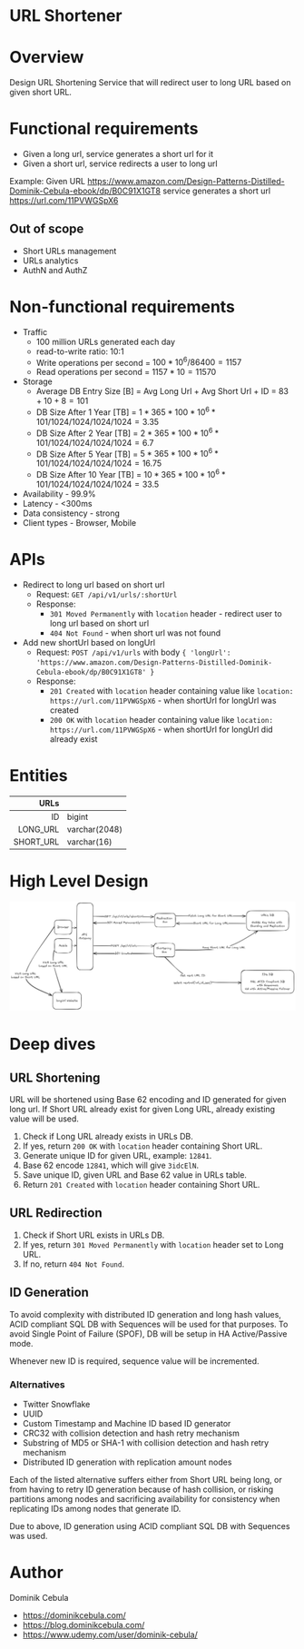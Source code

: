# URL Shortener

# Overview

Design URL Shortening Service that will redirect user to long URL based on given short URL.

# Functional requirements

* Given a long url, service generates a short url for it
* Given a short url, service redirects a user to long url

Example:
Given URL https://www.amazon.com/Design-Patterns-Distilled-Dominik-Cebula-ebook/dp/B0C91X1GT8 service generates a short
url https://url.com/11PVWGSpX6

## Out of scope

* Short URLs management
* URLs analytics
* AuthN and AuthZ

# Non-functional requirements

* Traffic
    * 100 million URLs generated each day
    * read-to-write ratio: 10:1
  * Write operations per second = $`100 * 10^6 / 86400 = 1157`$
  * Read operations per second = $`1157 * 10 = 11570`$
* Storage
    * Average DB Entry Size [B] = Avg Long Url + Avg Short Url + ID = $`83 + 10 + 8 = 101`$
    * DB Size After 1 Year [TB] = $`1 * 365 * 100*10^6 * 101 / 1024 / 1024 / 1024 / 1024 = 3.35`$
    * DB Size After 2 Year [TB] = $`2 * 365 * 100*10^6 * 101 / 1024 / 1024 / 1024 / 1024 = 6.7`$
    * DB Size After 5 Year [TB] = $`5 * 365 * 100*10^6 * 101 / 1024 / 1024 / 1024 / 1024 = 16.75`$
    * DB Size After 10 Year [TB] = $`10 * 365 * 100*10^6 * 101 / 1024 / 1024 / 1024 / 1024 = 33.5`$
* Availability - 99.9%
* Latency - <300ms
* Data consistency - strong
* Client types - Browser, Mobile

# APIs

* Redirect to long url based on short url
    * Request: `GET /api/v1/urls/:shortUrl`
    * Response:
        * `301 Moved Permanently` with `location` header - redirect user to long url based on short url
        * `404 Not Found` - when short url was not found
* Add new shortUrl based on longUrl
    * Request: `POST /api/v1/urls` with body
      `{ 'longUrl': 'https://www.amazon.com/Design-Patterns-Distilled-Dominik-Cebula-ebook/dp/B0C91X1GT8' }`
    * Response:
        * `201 Created` with `location` header containing value like `location: https://url.com/11PVWGSpX6` - when
          shortUrl for longUrl was created
        * `200 OK` with `location` header containing value like `location: https://url.com/11PVWGSpX6` - when
          shortUrl for longUrl did already exist

# Entities

|      URLs |               |
|----------:|---------------|
|        ID | bigint        |
|  LONG_URL | varchar(2048) |
| SHORT_URL | varchar(16)   |

# High Level Design

![diagram.png](diagram.png)

# Deep dives

## URL Shortening

URL will be shortened using Base 62 encoding and ID generated for given long url. If Short URL already exist for given
Long URL, already existing value will be used.

1. Check if Long URL already exists in URLs DB.
2. If yes, return `200 OK` with `location` header containing Short URL.
3. Generate unique ID for given URL, example: `12841`.
4. Base 62 encode `12841`, which will give `3idcElN`.
5. Save unique ID, given URL and Base 62 value in URLs table.
6. Return `201 Created` with `location` header containing Short URL.

## URL Redirection

1. Check if Short URL exists in URLs DB.
2. If yes, return `301 Moved Permanently` with `location` header set to Long URL.
3. If no, return `404 Not Found`.

## ID Generation

To avoid complexity with distributed ID generation and long hash values, ACID compliant SQL DB with Sequences will be
used for that purposes. To avoid Single Point of Failure (SPOF), DB will be setup in HA Active/Passive mode.

Whenever new ID is required, sequence value will be incremented.

### Alternatives

* Twitter Snowflake
* UUID
* Custom Timestamp and Machine ID based ID generator
* CRC32 with collision detection and hash retry mechanism
* Substring of MD5 or SHA-1 with collision detection and hash retry mechanism
* Distributed ID generation with replication amount nodes

Each of the listed alternative suffers either from Short URL being long, or from having to retry ID generation because
of hash collision, or risking partitions among nodes and sacrificing availability for consistency when replicating IDs
among
nodes that generate ID.

Due to above, ID generation using ACID compliant SQL DB with Sequences was used.

# Author

Dominik Cebula

* https://dominikcebula.com/
* https://blog.dominikcebula.com/
* https://www.udemy.com/user/dominik-cebula/
